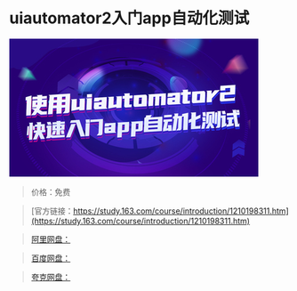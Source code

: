 # uiautomator2入门app自动化测试

![img](../../../assets/study163/free/2a7b87c6a96641b0b6bf9a03a5d1fa82.jpg)

> 价格：免费

> [官方链接：https://study.163.com/course/introduction/1210198311.htm](https://study.163.com/course/introduction/1210198311.htm)

> [阿里网盘：]()

> [百度网盘：]()

> [夸克网盘：]()
